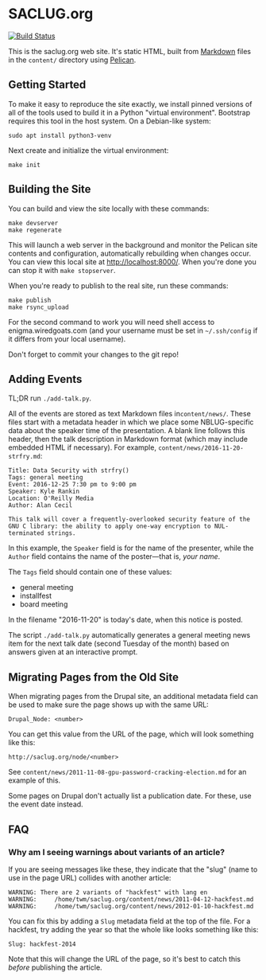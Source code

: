 # SACLUG.org

[![Build Status](https://travis-ci.org/twm/nblug.org.svg?branch=master)](https://travis-ci.org/twm/nblug.org)

This is the saclug.org web site.
It's static HTML, built from [Markdown][markdown] files in the ``content/`` directory using [Pelican][pelican].

[markdown]: https://en.wikipedia.org/wiki/Markdown
[pelican]: http://docs.getpelican.com/

## Getting Started

To make it easy to reproduce the site exactly, we install pinned versions of all of the tools used to build it in a Python "virtual environment".
Bootstrap requires this tool in the host system.
On a Debian-like system:

    sudo apt install python3-venv

Next create and initialize the virtual environment:

    make init

## Building the Site

You can build and view the site locally with these commands:

    make devserver
    make regenerate

This will launch a web server in the background and monitor the Pelican site contents and configuration, automatically rebuilding when changes occur.
You can view this local site at <http://localhost:8000/>.
When you're done you can stop it with ``make stopserver``.

When you're ready to publish to the real site, run these commands:

    make publish
    make rsync_upload

For the second command to work you will need shell access to enigma.wiredgoats.com (and your username must be set in ``~/.ssh/config`` if it differs from your local username).

Don't forget to commit your changes to the git repo!

## Adding Events

TL;DR run ``./add-talk.py``.

All of the events are stored as text Markdown files in``content/news/``.
These files start with a metadata header in which we place some NBLUG-specific data about the speaker time of the presentation.
A blank line follows this header, then the talk description in Markdown format (which may include embedded HTML if necessary).
For example, ``content/news/2016-11-20-strfry.md``:

    Title: Data Security with strfry()
    Tags: general meeting
    Event: 2016-12-25 7:30 pm to 9:00 pm
    Speaker: Kyle Rankin
    Location: O'Reilly Media
    Author: Alan Cecil

    This talk will cover a frequently-overlooked security feature of the GNU C library: the ability to apply one-way encryption to NUL-terminated strings.

In this example, the ``Speaker`` field is for the name of the presenter, while the ``Author`` field contains the name of the poster—that is, *your name*.

The ``Tags`` field should contain one of these values:

 * general meeting
 * installfest
 * board meeting

In the filename "2016-11-20" is today's date, when this notice is posted.

The script ``./add-talk.py`` automatically generates a general meeting news item for the next talk date (second Tuesday of the month) based on answers given at an interactive prompt.

## Migrating Pages from the Old Site

When migrating pages from the Drupal site, an additional metadata field can be used to make sure the page shows up with the same URL:

    Drupal_Node: <number>

You can get this value from the URL of the page, which will look something like this:

    http://saclug.org/node/<number>

See ``content/news/2011-11-08-gpu-password-cracking-election.md`` for an example of this.

Some pages on Drupal don't actually list a publication date.
For these, use the event date instead.

## FAQ

### Why am I seeing warnings about variants of an article?

If you are seeing messages like these, they indicate that the "slug" (name to use in the page URL) collides with another article:

    WARNING: There are 2 variants of "hackfest" with lang en
    WARNING:     /home/twm/saclug.org/content/news/2011-04-12-hackfest.md
    WARNING:     /home/twm/saclug.org/content/news/2012-01-10-hackfest.md

You can fix this by adding a ``Slug`` metadata field at the top of the file.
For a hackfest, try adding the year so that the whole like looks something like this:

    Slug: hackfest-2014

Note that this will change the URL of the page, so it's best to catch this *before* publishing the article.
